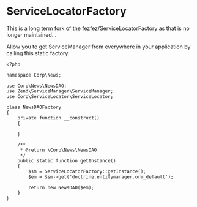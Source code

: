 # ServiceLocatorFactory

This is a long term fork of the fezfez/ServiceLocatorFactory as that is no longer maintained...

Allow you to get ServiceManager from everywhere in your application by calling this static factory.

    <?php

    namespace Corp\News;

    use Corp\News\NewsDAO;
    use Zend\ServiceManager\ServiceManager;
    use Corp\ServiceLocator\ServiceLocator;

    class NewsDAOFactory
    {
        private function __construct()
        {
            
        }
    
        /**
         * @return \Corp\News\NewsDAO
         */
        public static function getInstance()
        {
            $sm = ServiceLocatorFactory::getInstance();
            $em = $sm->get('doctrine.entitymanager.orm_default');
    
            return new NewsDAO($em);
        }
    }
